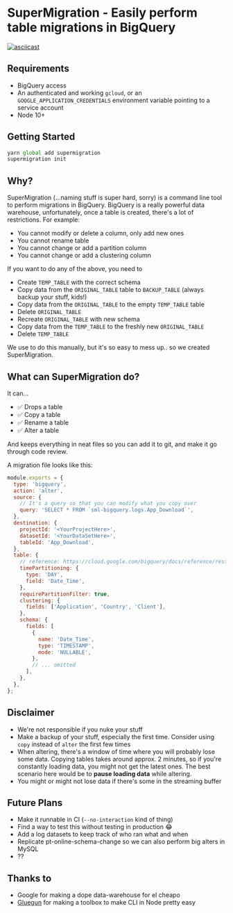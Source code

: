# SuperMigration - Easily perform table migrations in BigQuery

[![asciicast](https://asciinema.org/a/IrMHJPlyEIOO99zuQcEa9IUAT.svg)](https://asciinema.org/a/IrMHJPlyEIOO99zuQcEa9IUAT)

## Requirements

- BigQuery access
- An authenticated and working `gcloud`, or an `GOOGLE_APPLICATION_CREDENTIALS` environment variable pointing to a service account
- Node 10+

## Getting Started

```js
yarn global add supermigration
supermigration init
```

## Why?

SuperMigration (...naming stuff is super hard, sorry) is a command line tool to perform migrations in BigQuery. BigQuery is a really powerful data warehouse, unfortunately, once a table is created, there's a lot of restrictions. For example:

- You cannot modify or delete a column, only add new ones
- You cannot rename table
- You cannot change or add a partition column
- You cannot change or add a clustering column

If you want to do any of the above, you need to

- Create `TEMP_TABLE` with the correct schema
- Copy data from the `ORIGINAL_TABLE` table to `BACKUP_TABLE` (always backup your stuff, kids!)
- Copy data from the `ORIGINAL_TABLE` to the empty `TEMP_TABLE` table
- Delete `ORIGINAL_TABLE`
- Recreate `ORIGINAL_TABLE` with new schema
- Copy data from the `TEMP_TABLE` to the freshly new `ORIGINAL_TABLE`
- Delete `TEMP_TABLE`

We use to do this manually, but it's so easy to mess up.. so we created SuperMigration.

## What can SuperMigration do?

It can...

- ✅ Drops a table
- ✅ Copy a table
- ✅ Rename a table
- ✅ Alter a table

And keeps everything in neat files so you can add it to git, and make it go through code review.

A migration file looks like this:

```js
module.exports = {
  type: 'bigquery',
  action: 'alter',
  source: {
    // It's a query so that you can modify what you copy over
    query: 'SELECT * FROM `sml-bigquery.logs.App_Download`',
  },
  destination: {
    projectId: '<YourProjectHere>',
    datasetId: '<YourDataSetHere>',
    tableId: 'App_Download',
  },
  table: {
    // reference: https://cloud.google.com/bigquery/docs/reference/rest/v2/tables#resource
    timePartitioning: {
      type: 'DAY',
      field: 'Date_Time',
    },
    requirePartitionFilter: true,
    clustering: {
      fields: ['Application', 'Country', 'Client'],
    },
    schema: {
      fields: [
        {
          name: 'Date_Time',
          type: 'TIMESTAMP',
          mode: 'NULLABLE',
        },
        // ... omitted
      ],
    },
  },
};
```

## Disclaimer

- We're not responsible if you nuke your stuff
- Make a backup of your stuff, especially the first time. Consider using `copy` instead of `alter` the first few times
- When altering, there's a window of time where you will probably lose some data. Copying tables takes around approx. 2 minutes, so if you're constantly loading data, you might not get the latest ones. The best scenario here would be to **pause loading data** while altering.
- You might or might not lose data if there's some in the streaming buffer

## Future Plans

- Make it runnable in CI (`--no-interaction` kind of thing)
- Find a way to test this without testing in production 😂
- Add a log datasets to keep track of who ran what and when
- Replicate pt-online-schema-change so we can also perform big alters in MySQL
- ??

## Thanks to

- Google for making a dope data-warehouse for el cheapo
- [Gluegun](https://infinitered.github.io/gluegun/#/) for making a toolbox to make CLI in Node pretty easy
